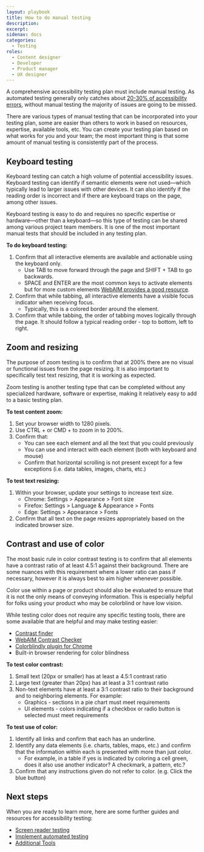 ```yaml
---
layout: playbook
title: How to do manual testing
description: 
excerpt: 
sidenav: docs
categories:
  - Testing
roles:
  - Content designer
  - Developer
  - Product manager
  - UX designer
---
```


A comprehensive accessibility testing plan must include manual testing. As automated testing generally only catches about [20-30% of accessibility errors](https://www.levelaccess.com/blog/automated-accessibility-testing-tools-how-much-do-scans-catch/), without manual testing the majority of issues are going to be missed.

There are various types of manual testing that can be incorporated into your testing plan, some are easier than others to work in based on resources, expertise, available tools, etc. You can create your testing plan based on what works for you and your team; the most important thing is that some amount of manual testing is consistently part of the process.


## Keyboard testing

Keyboard testing can catch a high volume of potential accessibility issues. Keyboard testing can identify if semantic elements were not used—which typically lead to larger issues with other devices. It can also identify if the reading order is incorrect and if there are keyboard traps on the page, among other issues.

Keyboard testing is easy to do and requires no specific expertise or hardware—other than a keyboard—so this type of  testing can be shared among various project team members. It is one of the most important manual tests that should be included in any testing plan. 

**To do keyboard testing:**
1. Confirm that all interactive elements are available and actionable using the keyboard only.
   - Use TAB to move forward through the page and SHIFT + TAB to go backwards.
   - SPACE and ENTER are the most common keys to activate elements but for more custom elements [WebAIM provides a good resource](https://webaim.org/techniques/keyboard/#testing).
2. Confirm that while tabbing, all interactive elements have a visible focus indicator when receiving focus.
   - Typically, this is a colored border around the element.
3. Confirm that while tabbing, the order of tabbing moves logically through the page. It should follow a typical reading order - top to bottom, left to right.


## Zoom and resizing
The purpose of zoom testing is to confirm that at 200% there are no visual or functional issues from the page resizing. It is also important to specifically test text resizing, that it is working as expected.

Zoom testing is another testing type that can be completed without any specialized hardware, software or expertise, making it relatively easy to add to a basic testing plan.

**To test content zoom:**
1. Set your browser width to 1280 pixels.
2. Use CTRL + or CMD + to zoom in to 200%.
3. Confirm that:
   - You can see each element and all the text that you could previously
   - You can use and interact with each element (both with keyboard and mouse)
   - Confirm that horizontal scrolling is not present except for a few exceptions (i.e. data tables, images, charts, etc.)

**To test text resizing:**
1. Within your browser, update your settings to increase text size.
   - Chrome: Settings > Appearance > Font size
   - Firefox: Settings > Language & Appearance > Fonts
   - Edge: Settings > Appearance > Fonts
2. Confirm that all text on the page resizes appropriately based on the indicated browser size.

## Contrast and use of color
The most basic rule in color contrast testing is to confirm that all elements have a contrast ratio of at least 4.5:1 against their background. There are some nuances with this requirement where a lower ratio can pass if necessary, however it is always best to aim higher whenever possible. 

Color use within a page or product should also be evaluated to ensure that it is not the only means of conveying information. This is especially helpful for folks using your product who may be colorblind or have low vision.

While testing color does not require any specific testing tools, there are some available that are helpful and may make testing easier:
* [Contrast finder](https://app.contrast-finder.org/)
* [WebAIM Contrast Checker](https://webaim.org/resources/contrastchecker/)
* [Colorblindly plugin for Chrome](https://chromewebstore.google.com/detail/colorblindly/floniaahmccleoclneebhhmnjgdfijgg?pli=1)
* Built-in browser rendering for color blindness

**To test color contrast:**
1. Small text (20px or smaller) has at least a 4.5:1 contrast ratio
2. Large text (greater than 20px) has at least a 3:1 contrast ratio
3. Non-text elements have at least a 3:1 contrast ratio to their background and to neighboring elements. For example:
   - Graphics - sections in a pie chart must meet requirements
   - UI elements - colors indicating if a checkbox or radio button is selected must meet requirements

**To test use of color:**
1. Identify all links and confirm that each has an underline.
2. Identify any data elements (i.e. charts, tables, maps, etc.) and confirm that the information within each is presented with more than just color.
   - For example, in a table if yes is indicated by coloring a cell green, does it also use another indicator? A checkmark, a pattern, etc.?
3. Confirm that any instructions given do not refer to color. (e.g. Click the blue button)


## Next steps
When you are ready to learn more, here are some further guides and resources for accessibility testing:

* [Screen reader testing](https://accessibility.civicactions.com/playbook/AT)
* [Implement automated testing](https://accessibility.civicactions.com/playbook/automated-testing)
* [Additional Tools](https://accessibility.civicactions.com/guide/tools)


